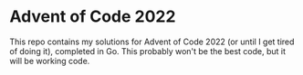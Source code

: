# Advent of Code 2022

This repo contains my solutions for Advent of Code 2022 (or until I get tired of doing it), completed in Go.
This probably won't be the best code, but it will be working code.